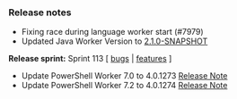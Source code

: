 ### Release notes
<!-- Please add your release notes in the following format:
- My change description (#PR)
-->
- Fixing race during language worker start (#7979)
- Updated Java Worker Version to [2.1.0-SNAPSHOT](https://github.com/Azure/azure-functions-java-worker/releases/tag/2.1.0-SNAPSHOT)

**Release sprint:** Sprint 113
[ [bugs](https://github.com/Azure/azure-functions-host/issues?q=is%3Aissue+milestone%3A%22Functions+Sprint+113%22+label%3Abug+is%3Aclosed) | [features](https://github.com/Azure/azure-functions-host/issues?q=is%3Aissue+milestone%3A%22Functions+Sprint+113%22+label%3Afeature+is%3Aclosed) ]
- Update PowerShell Worker 7.0 to 4.0.1273 [Release Note](https://github.com/Azure/azure-functions-powershell-worker/releases/tag/v4.0.1273)
- Update PowerShell Worker 7.2 to 4.0.1274 [Release Note](https://github.com/Azure/azure-functions-powershell-worker/releases/tag/v4.0.1274)